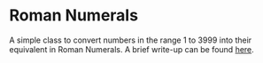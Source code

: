 Roman Numerals
=============

A simple class to convert numbers in the range 1 to 3999 into their equivalent in Roman Numerals.
A brief write-up can be found [here](http://safder-iqbal.github.io/RomanNumerals "Title").
